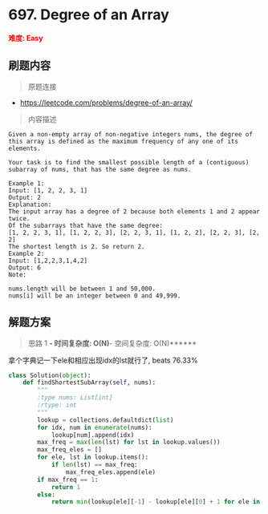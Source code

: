 # 697. Degree of an Array

**<font color=red>难度: Easy</font>**

## 刷题内容

> 原题连接

* https://leetcode.com/problems/degree-of-an-array/

> 内容描述

```
Given a non-empty array of non-negative integers nums, the degree of this array is defined as the maximum frequency of any one of its elements.

Your task is to find the smallest possible length of a (contiguous) subarray of nums, that has the same degree as nums.

Example 1:
Input: [1, 2, 2, 3, 1]
Output: 2
Explanation: 
The input array has a degree of 2 because both elements 1 and 2 appear twice.
Of the subarrays that have the same degree:
[1, 2, 2, 3, 1], [1, 2, 2, 3], [2, 2, 3, 1], [1, 2, 2], [2, 2, 3], [2, 2]
The shortest length is 2. So return 2.
Example 2:
Input: [1,2,2,3,1,4,2]
Output: 6
Note:

nums.length will be between 1 and 50,000.
nums[i] will be an integer between 0 and 49,999.
```

## 解题方案

> 思路 1
******- 时间复杂度: O(N)******- 空间复杂度: O(N)******


拿个字典记一下ele和相应出现idx的lst就行了, beats 76.33%


```python
class Solution(object):
    def findShortestSubArray(self, nums):
        """
        :type nums: List[int]
        :rtype: int
        """
        lookup = collections.defaultdict(list)
        for idx, num in enumerate(nums):
            lookup[num].append(idx)
        max_freq = max(len(lst) for lst in lookup.values())
        max_freq_eles = []
        for ele, lst in lookup.items():
            if len(lst) == max_freq:
                max_freq_eles.append(ele)
        if max_freq == 1:
            return 1
        else:
            return min(lookup[ele][-1] - lookup[ele][0] + 1 for ele in max_freq_eles)
```

























